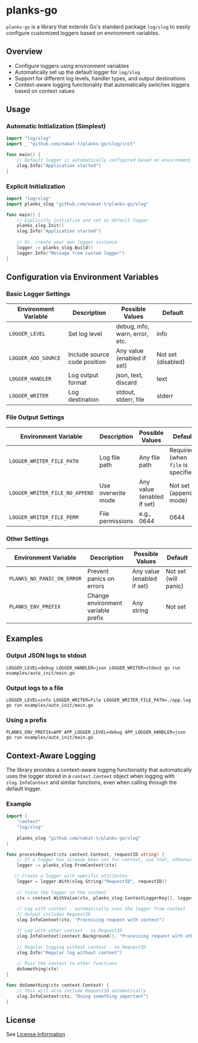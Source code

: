 # planks-go

`planks-go` is a library that extends Go's standard package `log/slog` to easily configure customized loggers based on environment variables.

## Overview

- Configure loggers using environment variables
- Automatically set up the default logger for `log/slog`
- Support for different log levels, handler types, and output destinations
- Context-aware logging functionality that automatically switches loggers based on context values

## Usage

### Automatic Initialization (Simplest)

```go
import "log/slog"
import _ "github.com/nakat-t/planks-go/slog/init"

func main() {
    // Default logger is automatically configured based on environment variables
    slog.Info("Application started")
}
```

### Explicit Initialization

```go
import "log/slog"
import planks_slog "github.com/nakat-t/planks-go/slog"

func main() {
    // Explicitly initialize and set as default logger
    planks_slog.Init()
    slog.Info("Application started")
    
    // Or, create your own logger instance
    logger := planks_slog.Build()
    logger.Info("Message from custom logger")
}
```

## Configuration via Environment Variables

### Basic Logger Settings

| Environment Variable | Description | Possible Values | Default |
|----------------------|-------------|-----------------|---------|
| `LOGGER_LEVEL` | Set log level | debug, info, warn, error, etc. | info |
| `LOGGER_ADD_SOURCE` | Include source code position | Any value (enabled if set) | Not set (disabled) |
| `LOGGER_HANDLER` | Log output format | json, text, discard | text |
| `LOGGER_WRITER` | Log destination | stdout, stderr, file | stderr |

### File Output Settings

| Environment Variable | Description | Possible Values | Default |
|----------------------|-------------|-----------------|---------|
| `LOGGER_WRITER_FILE_PATH` | Log file path | Any file path | Required (when `file` is specified) |
| `LOGGER_WRITER_FILE_NO_APPEND` | Use overwrite mode | Any value (enabled if set) | Not set (append mode) |
| `LOGGER_WRITER_FILE_PERM` | File permissions | e.g., 0644 | 0644 |

### Other Settings

| Environment Variable | Description | Possible Values | Default |
|----------------------|-------------|-----------------|---------|
| `PLANKS_NO_PANIC_ON_ERROR` | Prevent panics on errors | Any value (enabled if set) | Not set (will panic) |
| `PLANKS_ENV_PREFIX` | Change environment variable prefix | Any string | Not set |

## Examples

### Output JSON logs to stdout

```
LOGGER_LEVEL=debug LOGGER_HANDLER=json LOGGER_WRITER=stdout go run examples/auto_init/main.go
```

### Output logs to a file

```
LOGGER_LEVEL=info LOGGER_WRITER=file LOGGER_WRITER_FILE_PATH=./app.log go run examples/auto_init/main.go
```

### Using a prefix

```
PLANKS_ENV_PREFIX=APP APP_LOGGER_LEVEL=debug APP_LOGGER_HANDLER=json go run examples/auto_init/main.go
```

## Context-Aware Logging

The library provides a context-aware logging functionality that automatically uses the logger stored in a `context.Context` object when logging with `slog.InfoContext` and similar functions, even when calling through the default logger.

### Example

```go
import (
    "context"
    "log/slog"
    
    planks_slog "github.com/nakat-t/planks-go/slog"
)

func processRequest(ctx context.Context, requestID string) {
 	// If a logger has already been set for context, use that, otherwise get slog.Default()
	logger := planks_slog.FromContext(ctx)

   // Create a logger with specific attributes
    logger = logger.With(slog.String("RequestID", requestID))
    
    // Store the logger in the context
    ctx = context.WithValue(ctx, planks_slog.ContextLoggerKey{}, logger)
    
    // Log with context - automatically uses the logger from context
    // Output includes RequestID
    slog.InfoContext(ctx, "Processing request with context")

    // Log with other context - no RequestID
    slog.InfoContext(context.Background(), "Processing request with other context")
    
    // Regular logging without context - no RequestID
    slog.Info("Regular log without context")
    
    // Pass the context to other functions
    doSomething(ctx)
}

func doSomething(ctx context.Context) {
    // This will also include RequestID automatically
    slog.InfoContext(ctx, "Doing something important")
}
```

## License

See [License Information](./LICENSE)
